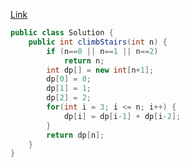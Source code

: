 [Link](https://leetcode.com/problems/climbing-stairs/)

```java
public class Solution {
    public int climbStairs(int n) {
        if (n==0 || n==1 || n==2)
            return n;
        int dp[] = new int[n+1];
        dp[0] = 0;
        dp[1] = 1;
        dp[2] = 2;
        for(int i = 3; i <= n; i++) {
            dp[i] = dp[i-1] + dp[i-2];
        }
        return dp[n];
    }
}
